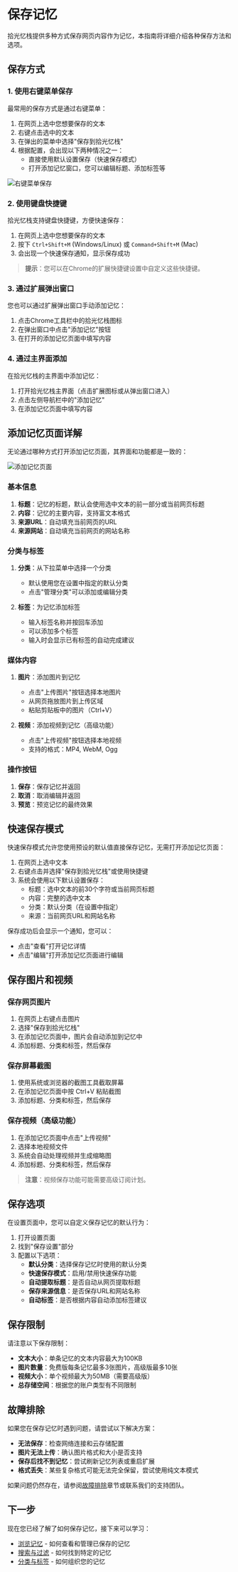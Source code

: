 # 保存记忆

拾光忆栈提供多种方式保存网页内容作为记忆，本指南将详细介绍各种保存方法和选项。

## 保存方式

### 1. 使用右键菜单保存

最常用的保存方式是通过右键菜单：

1. 在网页上选中您想要保存的文本
2. 右键点击选中的文本
3. 在弹出的菜单中选择"保存到拾光忆栈"
4. 根据配置，会出现以下两种情况之一：
   - 直接使用默认设置保存（快速保存模式）
   - 打开添加记忆窗口，您可以编辑标题、添加标签等

![右键菜单保存](../images/context-menu-save.png)

### 2. 使用键盘快捷键

拾光忆栈支持键盘快捷键，方便快速保存：

1. 在网页上选中您想要保存的文本
2. 按下 `Ctrl+Shift+M` (Windows/Linux) 或 `Command+Shift+M` (Mac)
3. 会出现一个快速保存通知，显示保存成功

> **提示**：您可以在Chrome的扩展快捷键设置中自定义这些快捷键。

### 3. 通过扩展弹出窗口

您也可以通过扩展弹出窗口手动添加记忆：

1. 点击Chrome工具栏中的拾光忆栈图标
2. 在弹出窗口中点击"添加记忆"按钮
3. 在打开的添加记忆页面中填写内容

### 4. 通过主界面添加

在拾光忆栈的主界面中添加记忆：

1. 打开拾光忆栈主界面（点击扩展图标或从弹出窗口进入）
2. 点击左侧导航栏中的"添加记忆"
3. 在添加记忆页面中填写内容

## 添加记忆页面详解

无论通过哪种方式打开添加记忆页面，其界面和功能都是一致的：

![添加记忆页面](../images/add-memory-detailed.png)

### 基本信息

1. **标题**：记忆的标题，默认会使用选中文本的前一部分或当前网页标题
2. **内容**：记忆的主要内容，支持富文本格式
3. **来源URL**：自动填充当前网页的URL
4. **来源网站**：自动填充当前网页的网站名称

### 分类与标签

1. **分类**：从下拉菜单中选择一个分类
   - 默认使用您在设置中指定的默认分类
   - 点击"管理分类"可以添加或编辑分类

2. **标签**：为记忆添加标签
   - 输入标签名称并按回车添加
   - 可以添加多个标签
   - 输入时会显示已有标签的自动完成建议

### 媒体内容

1. **图片**：添加图片到记忆
   - 点击"上传图片"按钮选择本地图片
   - 从网页拖放图片到上传区域
   - 粘贴剪贴板中的图片（Ctrl+V）

2. **视频**：添加视频到记忆（高级功能）
   - 点击"上传视频"按钮选择本地视频
   - 支持的格式：MP4, WebM, Ogg

### 操作按钮

1. **保存**：保存记忆并返回
2. **取消**：取消编辑并返回
3. **预览**：预览记忆的最终效果

## 快速保存模式

快速保存模式允许您使用预设的默认值直接保存记忆，无需打开添加记忆页面：

1. 在网页上选中文本
2. 右键点击并选择"保存到拾光忆栈"或使用快捷键
3. 系统会使用以下默认设置保存：
   - 标题：选中文本的前30个字符或当前网页标题
   - 内容：完整的选中文本
   - 分类：默认分类（在设置中指定）
   - 来源：当前网页URL和网站名称

保存成功后会显示一个通知，您可以：
- 点击"查看"打开记忆详情
- 点击"编辑"打开添加记忆页面进行编辑

## 保存图片和视频

### 保存网页图片

1. 在网页上右键点击图片
2. 选择"保存到拾光忆栈"
3. 在添加记忆页面中，图片会自动添加到记忆中
4. 添加标题、分类和标签，然后保存

### 保存屏幕截图

1. 使用系统或浏览器的截图工具截取屏幕
2. 在添加记忆页面中按 Ctrl+V 粘贴截图
3. 添加标题、分类和标签，然后保存

### 保存视频（高级功能）

1. 在添加记忆页面中点击"上传视频"
2. 选择本地视频文件
3. 系统会自动处理视频并生成缩略图
4. 添加标题、分类和标签，然后保存

> **注意**：视频保存功能可能需要高级订阅计划。

## 保存选项

在设置页面中，您可以自定义保存记忆的默认行为：

1. 打开设置页面
2. 找到"保存设置"部分
3. 配置以下选项：
   - **默认分类**：选择保存记忆时使用的默认分类
   - **快速保存模式**：启用/禁用快速保存功能
   - **自动提取标题**：是否自动从网页提取标题
   - **保存来源信息**：是否保存URL和网站名称
   - **自动标签**：是否根据内容自动添加标签建议

## 保存限制

请注意以下保存限制：

- **文本大小**：单条记忆的文本内容最大为100KB
- **图片数量**：免费版每条记忆最多3张图片，高级版最多10张
- **视频大小**：单个视频最大为50MB（需要高级版）
- **总存储空间**：根据您的账户类型有不同限制

## 故障排除

如果您在保存记忆时遇到问题，请尝试以下解决方案：

- **无法保存**：检查网络连接和云存储配置
- **图片无法上传**：确认图片格式和大小是否支持
- **保存后找不到记忆**：尝试刷新记忆列表或重启扩展
- **格式丢失**：某些复杂格式可能无法完全保留，尝试使用纯文本模式

如果问题仍然存在，请参阅[故障排除](../troubleshooting/common-issues.md)章节或联系我们的支持团队。

## 下一步

现在您已经了解了如何保存记忆，接下来可以学习：

- [浏览记忆](./browsing-memories.md) - 如何查看和管理已保存的记忆
- [搜索与过滤](./search-and-filter.md) - 如何找到特定的记忆
- [分类与标签](./categories-and-tags.md) - 如何组织您的记忆
